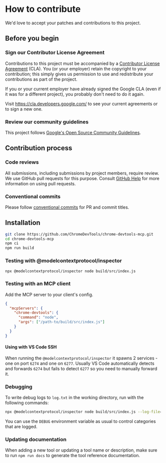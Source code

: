 # How to contribute

We'd love to accept your patches and contributions to this project.

## Before you begin

### Sign our Contributor License Agreement

Contributions to this project must be accompanied by a
[Contributor License Agreement](https://cla.developers.google.com/about) (CLA).
You (or your employer) retain the copyright to your contribution; this simply
gives us permission to use and redistribute your contributions as part of the
project.

If you or your current employer have already signed the Google CLA (even if it
was for a different project), you probably don't need to do it again.

Visit <https://cla.developers.google.com/> to see your current agreements or to
sign a new one.

### Review our community guidelines

This project follows
[Google's Open Source Community Guidelines](https://opensource.google/conduct/).

## Contribution process

### Code reviews

All submissions, including submissions by project members, require review. We
use GitHub pull requests for this purpose. Consult
[GitHub Help](https://help.github.com/articles/about-pull-requests/) for more
information on using pull requests.

### Conventional commits

Please follow [conventional commits](https://www.conventionalcommits.org/en/v1.0.0/)
for PR and commit titles.

## Installation

```sh
git clone https://github.com/ChromeDevTools/chrome-devtools-mcp.git
cd chrome-devtools-mcp
npm ci
npm run build
```

### Testing with @modelcontextprotocol/inspector

```sh
npx @modelcontextprotocol/inspector node build/src/index.js
```

### Testing with an MCP client

Add the MCP server to your client's config.

```json
{
  "mcpServers": {
    "chrome-devtools": {
      "command": "node",
      "args": ["/path-to/build/src/index.js"]
    }
  }
}
```

#### Using with VS Code SSH

When running the `@modelcontextprotocol/inspector` it spawns 2 services - one on port `6274` and one on `6277`.
Usually VS Code automatically detects and forwards `6274` but fails to detect `6277` so you need to manually forward it.

### Debugging

To write debug logs to `log.txt` in the working directory, run with the following commands:

```sh
npx @modelcontextprotocol/inspector node build/src/index.js --log-file=/your/desired/path/log.txt
```

You can use the `DEBUG` environment variable as usual to control categories that are logged.

### Updating documentation

When adding a new tool or updating a tool name or description, make sure to run `npm run docs` to generate the tool reference documentation.
